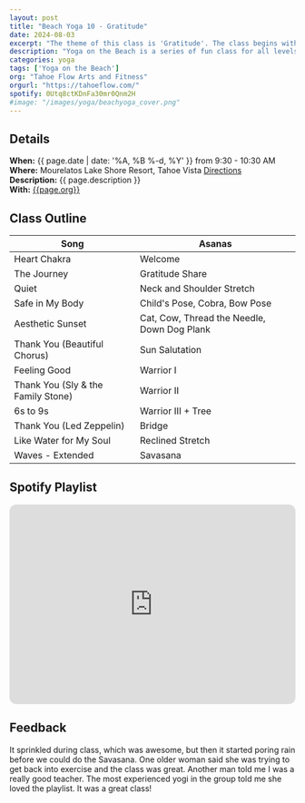 ```yaml
---
layout: post
title: "Beach Yoga 10 - Gratitude"
date: 2024-08-03
excerpt: "The theme of this class is 'Gratitude'. The class begins with everyone sharing three things they are thankful for and concludes with a gratitude meditation. The playlist includes many songs titled Thank You to continually cultivate thankful thoughts."
description: "Yoga on the Beach is a series of fun class for all levels and ages with flowing poses and breathwork to build stability, flexibility, and mindfulness. These classes will follow an arc of opening awareness, warm-up stretch, balancing poses, inversions, grounding poses, and relaxation." 
categories: yoga
tags: ['Yoga on the Beach']
org: "Tahoe Flow Arts and Fitness"
orgurl: "https://tahoeflow.com/"
spotify: 0Utq8ctKDnFa30mr0Qnm2H
#image: "/images/yoga/beachyoga_cover.png" 
---
```



## Details

**When:** {{ page.date | date: '%A, %B %-d, %Y' }} from 9:30 - 10:30 AM   
**Where:** Mourelatos Lake Shore Resort, Tahoe Vista [Directions](https://www.google.com/maps/dir//6834+N+Lake+Blvd,+Tahoe+Vista,+CA+96148/@39.239939,-120.1344659,12z/data=!4m8!4m7!1m0!1m5!1m1!1s0x809964b0ff6493a3:0x7579cace84dcb8f8!2m2!1d-120.052065!2d39.239968?entry=ttu)   
**Description:** {{ page.description }}      
**With:** [{{page.org}}]({{page.orgurl}})

## Class Outline

Song | Asanas   
---- | ----
Heart Chakra | Welcome
The Journey  | Gratitude Share 
Quiet |  Neck and Shoulder Stretch 
Safe in My Body | Child's Pose, Cobra, Bow Pose
Aesthetic Sunset | Cat, Cow, Thread the Needle, Down Dog Plank
Thank You (Beautiful Chorus) | Sun Salutation
Feeling Good | Warrior I
Thank You (Sly & the Family Stone) | Warrior II
6s to 9s | Warrior III + Tree 
Thank You (Led Zeppelin) | Bridge
Like Water for My Soul | Reclined Stretch
Waves - Extended | Savasana


## Spotify Playlist

<iframe style="border-radius:12px" src="https://open.spotify.com/embed/playlist/{{ page.spotify }}?utm_source=generator" width="100%" height="352" frameBorder="0" allowfullscreen="" allow="autoplay; clipboard-write; encrypted-media; fullscreen; picture-in-picture" loading="lazy"></iframe>  

## Feedback

It sprinkled during class, which was awesome, but then it started poring rain before we could do the Savasana. One older woman said she was trying to get back into exercise and the class was great. Another man told me I was a really good teacher. The most experienced yogi in the group told me she loved the playlist. It was a great class!